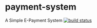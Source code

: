 # payment-system
A Simple E-Payment System
[![build status](https://travis-ci.org/wudeyong/payment-system.svg?branch=master)](https://travis-ci.org/wudeyong/payment-system)